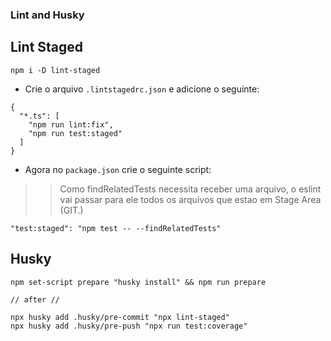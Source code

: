 ### Lint and Husky


## Lint Staged
```
npm i -D lint-staged
```

- Crie o arquivo `.lintstagedrc.json` e adicione o seguinte:

```
{
  "*.ts": [
    "npm run lint:fix",
    "npm run test:staged"
  ]
}
```

- Agora no `package.json` crie o seguinte script:
>> Como findRelatedTests necessita receber uma arquivo, o eslint vai passar para ele todos os arquivos que estao em Stage Area (GIT.)

```
"test:staged": "npm test -- --findRelatedTests"
```

## Husky

```
npm set-script prepare "husky install" && npm run prepare

// after //

npx husky add .husky/pre-commit "npx lint-staged"
npx husky add .husky/pre-push "npx run test:coverage"

```

